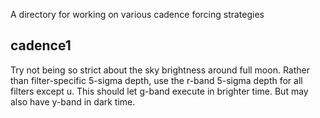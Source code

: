
A directory for working on various cadence forcing strategies

## cadence1

Try not being so strict about the sky brightness around full moon. Rather than filter-specific 5-sigma depth, use the r-band 5-sigma depth for all filters except u. This should let g-band execute in brighter time. But may also have y-band in dark time.

